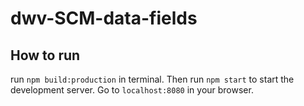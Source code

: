 # dwv-SCM-data-fields

## How to run

run `npm build:production` in terminal.
Then run `npm start` to start the development server.
Go to `localhost:8080` in your browser.
